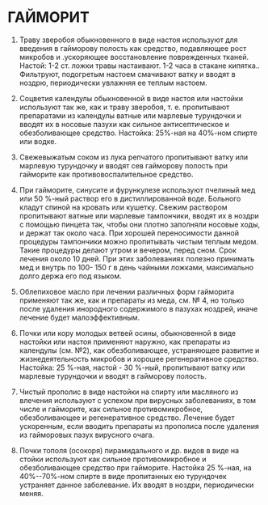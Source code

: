 # ГАЙМОРИТ

1. Траву зверобоя обыкновенного в виде настоя используют для введения в
гайморову полость как средство, подавляющее рост микробов и .ускоряющее
восстановление поврежденных тканей. Настой: 1-2 ст. ложки травы
настаивают. 1-2 часа в стакане кипятка.. Фильтруют, подогретым настоем
смачивают ватку и вводят в ноздрю, периодически увлажняя ее теплым
настоем.  
  
2. Соцветия календулы обыкновенной в виде настоя или настойки используют
так же, как и траву зверобоя, т. е. пропитывают препаратами из календулы
ватные или марлевые турундочки и вводят их в носовые пазухи как сильное
антисептическое и обезболивающее средство. Настойка: 25%-ная на 40%-ном
спирте или водке.  
  
3. Свежевыжатым соком из лука репчатого пропитывают ватку или марлевую
турундочку и вводят сев гайморову полость при гайморите как
противовоспалительное средство.  
  
4. При гайморите, синусите и фурункулезе используют пчелиный мед или 50
%-ный раствор его в дистиллированной воде. Больного кладут спиной на
кровать или кушетку. Свежим раствором пропитывают ватные или марлевые
тампончики, вводят их в ноздри с помощью пинцета так, чтобы они плотно
заполняли носовые ходы, и держат так около часа. При хорошей
переносимости данной процедуры тампончики можно пропитывать чистым
теплым медом. Такие процедуры делают утром и вечером, перед сном. Срок
лечения около 10 дней. При этих заболеваниях полезно принимать мед и
внутрь по 100- 150 г в день чайными ложками, максимально долго держа его
под языком.  
  
5. Облепиховое масло при лечении различных форм гайморита применяют так
же, как и препараты из меда, см. № 4, но только после удаления
инородного содержимого в пазухах ноздрей, иначе лечение будет
малоэффективным.  
  
6. Почки или кору молодых ветвей осины, обыкновенной в виде настойки или
настоя применяют наружно, как препараты из календулы (см. №2), как
обезболивающее, устраняющее развитие и жизнедеятельность микробов и
хорошее регенеративное средство. Настойка: 25 %-ная, настой - 30 %-ный,
пропитывают ватку или марлевые турундочки и вводят в гайморову
полость.  
  
7. Чистый прополис в виде настойки на спирту или масляного из влечения
используют с успехом при вирусных заболеваниях, в том числе и гайморите,
как сильное противомикробное, обезболивающее и регенеративное средство.
Лечение будет ускоренным, если вводить препараты из прополиса после
удаления из гайморовых пазух вирусного очага.  
  
8. Почки тополя (осокоря) пирамидального и др. видов в виде на стойки
используют как сильное противомикробное и обезболивающее средство при
гайморите. Настойка 25 %-ная, на 40%--70%-ном спирте в виде пропитанных
ею турундочек устраняет данное заболевание. Их вводят в ноздри,
периодически меняя.
